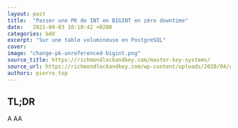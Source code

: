 ```yaml
---
layout: post
title:  "Passer une PK de INT en BIGINT en zéro downtime"
date:   2021-09-03 10:10:42 +0200
categories: bdd
excerpt: "Sur une table volumineuse en PostgreSQL"
cover:
image: "change-pk-unreferenced-bigint.png"
source_title: https://richmondlockandkey.com/master-key-systems/
source_url: https://richmondlockandkey.com/wp-content/uploads/2020/04/unnamed-e1587059843528.png.webp
authors: pierre_top
---
```


## TL;DR

A 
AA
